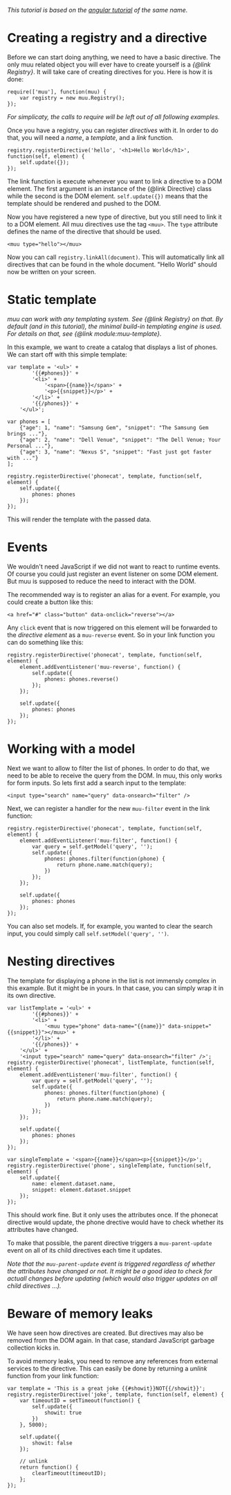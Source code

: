 *This tutorial is based on the [angular
tutorial](https://docs.angularjs.org/tutorial/) of the same name.*

# Creating a registry and a directive

Before we can start doing anything, we need to have a basic directive.  The
only muu related object you will ever have to create yourself is a *{@link
Registry}*.  It will take care of creating directives for you. Here is how it
is done:

    require(['muu'], function(muu) {
        var registry = new muu.Registry();
    });

*For simplicaty, the calls to require will be left out of all following
examples.*

Once you have a registry, you can register *directives* with it. In order to do
that, you will need a *name*, a *template*, and a *link* function.

    registry.registerDirective('hello', '<h1>Hello World</h1>', function(self, element) {
        self.update({});
    });

The link function is execute whenever you want to link a directive to a DOM
element. The first argument is an instance of the {@link Directive} class while
the second is the DOM element.  `self.update({})` means that the template
should be rendered and pushed to the DOM.

Now you have registered a new type of directive, but you still need to link it
to a DOM element. All muu directives use the tag `<muu>`. The `type` attribute
defines the name of the directive that should be used.

    <muu type="hello"></muu>

Now you can call `registry.linkAll(document)`. This will automatically link all
directives that can be found in the whole document. "Hello World" should now be
written on your screen.

# Static template

*muu can work with any templating system. See {@link Registry} on that. By
default (and in this tutorial), the minimal build-in templating engine is used.
For details on that, see {@link module:muu-template}.*

In this example, we want to create a catalog that displays a list of phones.
We can start off with this simple template:

    var template = '<ul>' +
            '{{#phones}}' +
            '<li>' +
                '<span>{{name}}</span>' +
                '<p>{{snippet}}</p>' +
            '</li>' +
            '{{/phones}}' +
        '</ul>';

    var phones = [
        {"age": 1, "name": "Samsung Gem", "snippet": "The Samsung Gem brings ..."},
        {"age": 2, "name": "Dell Venue", "snippet": "The Dell Venue; Your Personal ..."},
        {"age": 3, "name": "Nexus S", "snippet": "Fast just got faster with ..."}
    ];

    registry.registerDirective('phonecat', template, function(self, element) {
        self.update({
            phones: phones
        });
    });

This will render the template with the passed data.

# Events

We wouldn't need JavaScript if we did not want to react to runtime events. Of
course you could just register an event listener on some DOM element. But muu
is supposed to reduce the need to interact with the DOM.

The recommended way is to register an alias for a event. For example, you could
create a button like this:

    <a href="#" class="button" data-onclick="reverse"></a>

Any `click` event that is now triggered on this element will be forwarded to
the *directive element* as a `muu-reverse` event. So in your link function you
can do something like this:

    registry.registerDirective('phonecat', template, function(self, element) {
        element.addEventListener('muu-reverse', function() {
            self.update({
                phones: phones.reverse()
            });
        });

        self.update({
            phones: phones
        });
    });

# Working with a model

Next we want to allow to filter the list of phones. In order to do that, we
need to be able to receive the query from the DOM. In muu, this only works for
form inputs. So lets first add a search input to the template:

    <input type="search" name="query" data-onsearch="filter" />

Next, we can register a handler for the new `muu-filter` event in the link
function:

    registry.registerDirective('phonecat', template, function(self, element) {
        element.addEventListener('muu-filter', function() {
            var query = self.getModel('query', '');
            self.update({
                phones: phones.filter(function(phone) {
                    return phone.name.match(query);
                })
            });
        });

        self.update({
            phones: phones
        });
    });

You can also set models. If, for example, you wanted to clear the search input,
you could simply call `self.setModel('query', '')`.

# Nesting directives

The template for displaying a phone in the list is not immensly complex in this
example. But it might be in yours. In that case, you can simply wrap it in its
own directive.

    var listTemplate = '<ul>' +
            '{{#phones}}' +
            '<li>' +
                '<muu type="phone" data-name="{{name}}" data-snippet="{{snippet}}"></muu>' +
            '</li>' +
            '{{/phones}}' +
        '</ul>' +
        '<input type="search" name="query" data-onsearch="filter" />';
    registry.registerDirective('phonecat', listTemplate, function(self, element) {
        element.addEventListener('muu-filter', function() {
            var query = self.getModel('query', '');
            self.update({
                phones: phones.filter(function(phone) {
                    return phone.name.match(query);
                })
            });
        });

        self.update({
            phones: phones
        });
    });

    var singleTemplate = '<span>{{name}}</span><p>{{snippet}}</p>';
    registry.registerDirective('phone', singleTemplate, function(self, element) {
        self.update({
            name: element.dataset.name,
            snippet: element.dataset.snippet
        });
    });

This should work fine. But it only uses the attributes once. If the phonecat
directive would update, the phone drective would have to check whether its
attributes have changed.

To make that possible, the parent directive triggers a `muu-parent-update`
event on all of its child directives each time it updates.

*Note that the `muu-parent-update` event is triggered regardless of whether the
attributes have changed or not. It might be a good idea to check for actuall
changes before updating (which would also trigger updates on all child
directives ...).*

# Beware of memory leaks

We have seen how directives are created. But directives may also be removed
from the DOM again. In that case, standard JavaScript garbage collection kicks
in.

To avoid memory leaks, you need to remove any references from external services
to the directive. This can easily be done by returning a *unlink* function from
your link function:

    var template = 'This is a great joke {{#showit}}NOT{{/showit}}';
    registry.registerDirective('joke', template, function(self, element) {
        var timeoutID = setTimeout(function() {
            self.update({
                showit: true
            })
        }, 5000);

        self.update({
            showit: false
        });

        // unlink
        return function() {
            clearTimeout(timeoutID);
        };
    });
